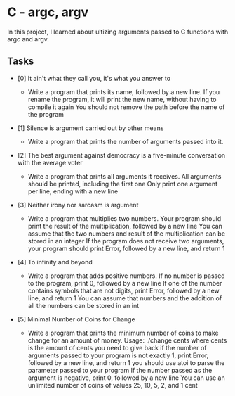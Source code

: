 # C - argc, argv
In this project, I learned about ultizing arguments passed to C functions with argc and argv.

## Tasks
- [0] It ain't what they call you, it's what you answer to
	* Write a program that prints its name, followed by a new line.
		If you rename the program, it will print the new name, without having to compile it again
		You should not remove the path before the name of the program

- [1] Silence is argument carried out by other means
	* Write a program that prints the number of arguments passed into it.

- [2] The best argument against democracy is a five-minute conversation with the average voter
	* Write a program that prints all arguments it receives.
		All arguments should be printed, including the first one
		Only print one argument per line, ending with a new line

- [3] Neither irony nor sarcasm is argument
	* Write a program that multiplies two numbers.
		Your program should print the result of the multiplication, followed by a new line
		You can assume that the two numbers and result of the multiplication can be stored in an integer
		If the program does not receive two arguments, your program should print Error, followed by a new line, and return 1

- [4] To infinity and beyond
	* Write a program that adds positive numbers.
		If no number is passed to the program, print 0, followed by a new line
		If one of the number contains symbols that are not digits, print Error, followed by a new line, and return 1
		You can assume that numbers and the addition of all the numbers can be stored in an int

- [5] Minimal Number of Coins for Change
	* Write a program that prints the minimum number of coins to make change for an amount of money.
		Usage: ./change cents
		where cents is the amount of cents you need to give back
		if the number of arguments passed to your program is not exactly 1, print Error, followed by a new line, and return 1
		you should use atoi to parse the parameter passed to your program
		If the number passed as the argument is negative, print 0, followed by a new line
		You can use an unlimited number of coins of values 25, 10, 5, 2, and 1 cent

